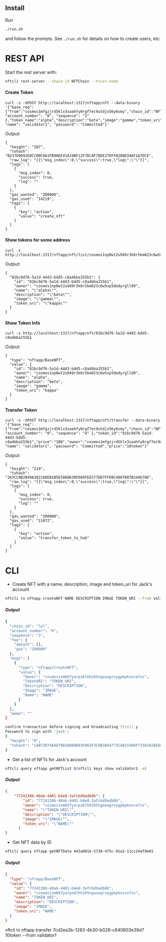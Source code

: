 ## Install

Run 

```bash
./run.sh
```

and follow the prompts. See `./run.sh` for details on how to create users, etc.

# REST API

Start the rest server with:

```bash
nftcli rest-server --chain-id NFTChain --trust-node
```

#### Create Token

```
curl -s -XPOST http://localhost:1317/nftapp/nft --data-binary '{"base_req":{"from":"cosmos1mfgzjrd5klx3saahfy0rgf7ec9utdjx56y6smy","chain_id":"NFTChain", "account_number": "0", "sequence": "1" },"token_name":"alpha","description":"beta","image":"gamma","token_uri":"kappa","owner":"cosmos1mfgzjrd5klx3saahfy0rgf7ec9utdjx56y6smy", "name": "validator1", "password": "Committed"}'
```

*Output:*

```
{
  "height": "207",
  "txhash": "B237D9692E0CC00C0A1FB96DF41A19BF12F7DC4F78DE27EFF8280D34AF1A7DCE",
  "raw_log": "[{\"msg_index\":0,\"success\":true,\"log\":\"\"}]",
  "logs": [
    {
      "msg_index": 0,
      "success": true,
      "log": ""
    }
  ],
  "gas_wanted": "200000",
  "gas_used": "14219",
  "tags": [
    {
      "key": "action",
      "value": "create_nft"
    }
  ]
}
```

#### Show tokens for some address

```
curl -s http://localhost:1317/nftapp/nft/list/cosmos1np0wt2u949r3k6r5km023c6w5vp5dedyrglld9/
```

*Output*:

```
{
  "81bc9d76-5a1d-44d3-bdd5-c8a4bba155b1": {
    "id": "81bc9d76-5a1d-44d3-bdd5-c8a4bba155b1",
    "owner": "cosmos1np0wt2u949r3k6r5km023c6w5vp5dedyrglld9",
    "name": "\"alpha\"",
    "description": "\"beta\"",
    "image": "\"gamma\"",
    "token_uri": "\"kappa\""
  }
}
```

#### Show Token Info

```
curl -s http://localhost:1317/nftapp/nft/81bc9d76-5a1d-44d3-bdd5-c8a4bba155b1
```

*Output:*

```
{
  "type": "nftapp/BaseNFT",
  "value": {
    "id": "81bc9d76-5a1d-44d3-bdd5-c8a4bba155b1",
    "owner": "cosmos1np0wt2u949r3k6r5km023c6w5vp5dedyrglld9",
    "name": "alpha",
    "description": "beta",
    "image": "gamma",
    "token_uri": "kappa"
  }
}
```

#### Transfer Token

```
curl -s -XPOST http://localhost:1317/nftapp/nft/transfer --data-binary '{"base_req":{"from":"cosmos1mfgzjrd5klx3saahfy0rgf7ec9utdjx56y6smy","chain_id":"NFTChain", "account_number": "0", "sequence": "4" },"token_id":"81bc9d76-5a1d-44d3-bdd5-c8a4bba155b1","price":"100","owner":"cosmos1mfgzjrd5klx3saahfy0rgf7ec9utdjx56y6smy", "name": "validator1", "password": "Committed","price":"10token"}'
```

*Output:*

```
{
  "height": "219",
  "txhash": "263CC0B2B49A382168EB1B5E5888630FD89FEE577D07FFD9C49076B7B2486786",
  "raw_log": "[{\"msg_index\":0,\"success\":true,\"log\":\"\"}]",
  "logs": [
    {
      "msg_index": 0,
      "success": true,
      "log": ""
    }
  ],
  "gas_wanted": "200000",
  "gas_used": "11872",
  "tags": [
    {
      "key": "action",
      "value": "transfer_token_to_hub"
    }
  ]
}
```

# CLI

* Create NFT with a name, description, image and token_uri for Jack's account
```bash
nftcli tx nftapp createNFT NAME DESCRIPTION IMAGE TOKEN_URI --from validator1
```
##### Output
```bash
{
  "chain_id": "lol",
  "account_number": "0",
  "sequence": "3",
  "fee": {
    "amount": [],
    "gas": "200000"
  },
  "msgs": [
    {
      "type": "nftapp/CreateNFT",
      "value": {
        "Owner": "cosmos1xm697yarpz6lhh265ngaxwgrvygpkpkxvce7vs",
        "TokenURI": "TOKEN_URI",
        "Description": "DESCRIPTION",
        "Image": "IMAGE",
        "Name": "NAME"
      }
    }
  ],
  "memo": ""
}

confirm transaction before signing and broadcasting [Y/n]: y
Password to sign with 'jack':
{
  "height": "0",
  "txhash": "14B72D74A4670B1B880B835063F3C9B3844773C48214D6F733A1026E8A2A70A5"
}
```

* Get a list of NFTs for Jack's account

```bash
nftcli query nftapp getNFTList $(nftcli keys show validator1 -a)
```
##### Output
```json
{
    "7724138b-40ab-4401-b4e8-3afcbd9adb8b": {
        "id": "7724138b-40ab-4401-b4e8-3afcbd9adb8b",
        "owner": "cosmos1xm697yarpz6lhh265ngaxwgrvygpkpkxvce7vs",
        "name": "\"TOKEN_URI\"",
        "description": "\"DESCRIPTION\"",
        "image": "\"IMAGE\"",
        "token_uri": "\"NAME\""
      }
}
```

* Get NFT data by ID
```bash
nftcli query nftapp getNFTData 443a901b-5738-475c-91a2-11cc24af9e01
```

##### Output
```json
{
  "type": "nftapp/BaseNFT",
  "value": {
    "id": "7724138b-40ab-4401-b4e8-3afcbd9adb8b",
    "owner": "cosmos1xm697yarpz6lhh265ngaxwgrvygpkpkxvce7vs",
    "name": "TOKEN_URI",
    "description": "DESCRIPTION",
    "image": "IMAGE",
    "token_uri": "NAME"
  }
}

```


nftcli tx nftapp transfer 7cd2ea3b-1283-4b30-b028-c840803e39d7 10token --from validator1
